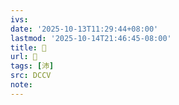 ```yaml
---
ivs:
date: '2025-10-13T11:29:44+08:00'
lastmod: '2025-10-14T21:46:45-08:00'
title: 󰢶
url: 󰢶
tags: [沛]
src: DCCV
note:
---
```

